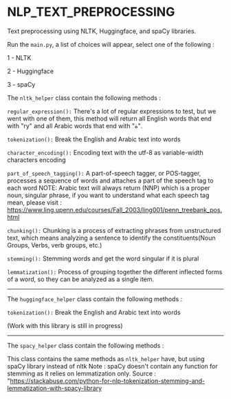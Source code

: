 # NLP_TEXT_PREPROCESSING
Text preprocessing using NLTK, Huggingface, and spaCy libraries.

Run the `main.py`, a list of choices will appear, select one of the following : 

1 - NLTK

2 - Huggingface

3 - spaCy


The `nltk_helper` class contain the following methods : 


`regular_expression():` There's a lot of regular expressions to test, but we went with one of them, this method will return all English words that end with "ry" and all Arabic words that end with "ة".

`tokenization():` Break the English and Arabic text into words

`character_encoding():` Encoding text with the utf-8 as variable-width characters encoding

`part_of_speech_tagging():` A part-of-speech tagger, or POS-tagger, processes a sequence of words and attaches a part of the speech tag to each word
NOTE: Arabic text will always return (NNP) which is a proper noun, singular phrase, if you want to understand what each speech tag mean, please visit :  https://www.ling.upenn.edu/courses/Fall_2003/ling001/penn_treebank_pos.html

`chunking():` Chunking is a process of extracting phrases from unstructured text, which means analyzing a sentence to identify the constituents(Noun Groups, Verbs, verb groups, etc.)

`stemming():` Stemming words and get the word singular if it is plural

`lemmatization():` Process of grouping together the different inflected forms of a word, so they can be analyzed as a single item.


----------------------

The `huggingface_helper` class contain the following methods : 


`tokenization():` Break the English and Arabic text into words

(Work with this library is still in progress)

----------------------

The `spacy_helper` class contain the following methods : 

This class contains the same methods as `nltk_helper` have, but using spaCy library instead of nltk
Note : spaCy doesn't contain any function for stemming as it relies on lemmatization only.
Source : "https://stackabuse.com/python-for-nlp-tokenization-stemming-and-lemmatization-with-spacy-library

